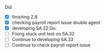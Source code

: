 Did
- [x] finishing Z.8
- [x] checking payroll report issue double agent
- [x] developing SA.32
Do:
- [ ] Fixing stuck unit test on SA.32
- [ ] Continue to developing SA.33
- [ ] Continue to check payroll report issue